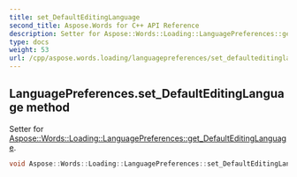```yaml
---
title: set_DefaultEditingLanguage
second_title: Aspose.Words for C++ API Reference
description: Setter for Aspose::Words::Loading::LanguagePreferences::get_DefaultEditingLanguage. 
type: docs
weight: 53
url: /cpp/aspose.words.loading/languagepreferences/set_defaulteditinglanguage/
---
```

## LanguagePreferences.set_DefaultEditingLanguage method


Setter for [Aspose::Words::Loading::LanguagePreferences::get_DefaultEditingLanguage](../get_defaulteditinglanguage/).

```cpp
void Aspose::Words::Loading::LanguagePreferences::set_DefaultEditingLanguage(Aspose::Words::Loading::EditingLanguage value)
```

